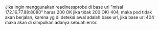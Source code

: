 Jika ingin menggunakan readinessprobe
di base url "misal 172.16.77.88:8080" harus 200 OK jika tidak 200 OK/ 404, maka pod tidak akan berjalan, karena yg di deteksi awal adalah base url, jika base url 404 maka akan di simpulkan adanya sebuah error.
